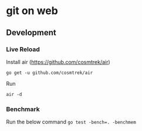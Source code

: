 # git on web


## Development
### Live Reload

Install air (https://github.com/cosmtrek/air)

`go get -u github.com/cosmtrek/air`

Run

`air -d`

### Benchmark
Run the below command
`go test -bench=. -benchmem`